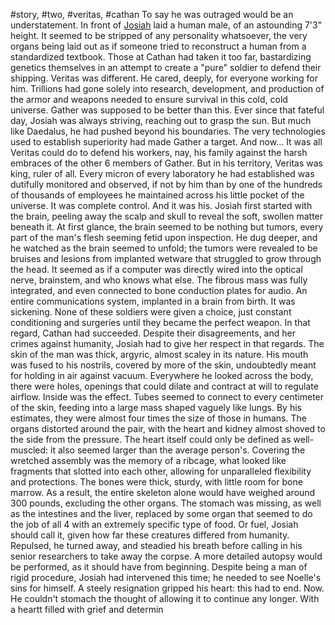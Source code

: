 #story, #two, #veritas, #cathan 
To say he was outraged would be an understatement. In front of [Josiah](Notable%20Characters.md#^2faa7e) laid a human male, of an astounding 7'3" height. It seemed to be stripped of any personality whatsoever, the very organs being laid out as if someone tried to reconstruct a human from a standardized textbook. Those at Cathan had taken it too far, bastardizing genetics themselves in an attempt to create a "pure" soldier to defend their shipping. Veritas was different. He cared, deeply, for everyone working for him. Trillions had gone solely into research, development, and production of the armor and weapons needed to ensure survival in this cold, cold universe. Gather was supposed to be better than this. Ever since that fateful day, Josiah was always striving, reaching out to grasp the sun. But much like Daedalus, he had pushed beyond his boundaries. The very technologies used to establish superiority had made Gather a target. And now... It was all Veritas could do to defend his workers, nay, his family against the harsh embraces of the other 6 members of Gather. But in his territory, Veritas was king, ruler of all. Every micron of every laboratory he had established was dutifully monitored and observed, if not by him than by one of the hundreds of thousands of employees he maintained across his little pocket of the universe. It was complete control. And it was his.
Josiah first started with the brain, peeling away the scalp and skull to reveal the soft, swollen matter beneath it. At first glance, the brain seemed to be nothing but tumors, every part of the man's flesh seeming fetid upon inspection. He dug deeper, and he watched as the brain seemed to unfold; the tumors were revealed to be bruises and lesions from implanted wetware that struggled to grow through the head. It seemed as if a computer was directly wired into the optical nerve, brainstem, and who knows what else. The fibrous mass was fully integrated, and even connected to bone conduction plates for audio. An entire communications system, implanted in a brain from birth. It was sickening. None of these soldiers were given a choice, just constant conditioning and surgeries until they became the perfect weapon.
In that regard, Cathan had succeeded. Despite their disagreements, and her crimes against humanity, Josiah had to give her respect in that regards. The skin of the man was thick, argyric, almost scaley in its nature. His mouth was fused to his nostrils, covered by more of the skin, undoubtedly meant for holding in air against vacuum. Everywhere he looked across the body, there were holes, openings that could dilate and contract at will to regulate airflow. Inside was the effect.
Tubes seemed to connect to every centimeter of the skin, feeding into a large mass shaped vaguely like lungs. By his estimates, they were almost four times the size of those in humans. The organs distorted around the pair, with the heart and kidney almost shoved to the side from the pressure. The heart itself could only be defined as well-muscled: it also seemed larger than the average person's. Covering the wretched assembly was the memory of a ribcage, what looked like fragments that slotted into each other, allowing for unparalleled flexibility and protections. The bones were thick, sturdy, with little room for bone marrow. As a result, the entire skeleton alone would have weighed around 300 pounds, excluding the other organs. The stomach was missing, as well as the intestines and the liver, replaced by some organ that seemed to do the job of all 4 with an extremely specific type of food. Or fuel, Josiah should call it, given how far these creatures differed from humanity. 
Repulsed, he turned away, and steadied his breath before calling in his senior researchers to take away the corpse. A more detailed autopsy would be performed, as it should have from beginning. Despite being a man of rigid procedure, Josiah had intervened this time; he needed to see Noelle's sins for himself. A steely resignation gripped his heart: this had to end. Now. He couldn't stomach the thought of allowing it to continue any longer. With a heartt filled with grief and determin